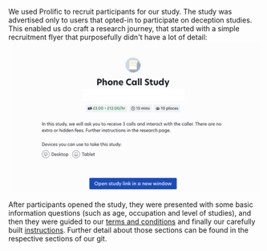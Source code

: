 We used Prolific to recruit participants for our study.
The study was advertised only to users that opted-in to participate on deception studies. This enabled us do craft a research journey, that started with a simple recruitment flyer that purposefully didn't have a lot of detail:
![In this study, we will ask you to receive 3 calls and interact with the caller. There are no extra or hidden fees. Further instructions in the research page.](supp/flyer_screenshot.png)

After participants opened the study, they were presented with some basic information questions (such as age, occupation and level of studies), and then they were guided to our [terms and conditions](src/conditions.md) and finally our carefully built [instructions](src/instructions.md). Further detail about those sections can be found in the respective sections of our git.

